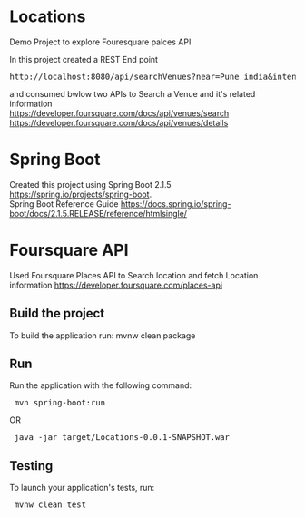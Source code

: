 # Locations
Demo Project to explore Fouresquare palces API

In this project created a REST End point </br>
<pre>http://localhost:8080/api/searchVenues?near=Pune india&intent=browse&radius=10000&limit=10&query=KFC</pre>
and consumed bwlow two APIs to Search a Venue and it's related information<br/>
https://developer.foursquare.com/docs/api/venues/search </br>
https://developer.foursquare.com/docs/api/venues/details

# Spring Boot
Created this project using Spring Boot 2.1.5 https://spring.io/projects/spring-boot. </br>
Spring Boot Reference Guide https://docs.spring.io/spring-boot/docs/2.1.5.RELEASE/reference/htmlsingle/

# Foursquare API
Used Foursquare Places API to Search location and fetch Location information
https://developer.foursquare.com/places-api

## Build the project
To build the application run:
mvnw clean package

## Run
Run the application with the following command:
<pre> mvn spring-boot:run </pre>  OR 
<pre> java -jar target/Locations-0.0.1-SNAPSHOT.war </pre> 
## Testing
To launch your application's tests, run:
<pre> mvnw clean test </pre>

